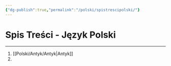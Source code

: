 ```yaml
---
{"dg-publish":true,"permalink":"/polski/spistrescipolski/"}
---
```


# Spis Treści - Język Polski
---
1. [[Polski/Antyk/Antyk\|Antyk]]
2. 